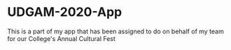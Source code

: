 # UDGAM-2020-App
This is a part of my app that has been assigned to do on behalf of my team for our College's Annual Cultural Fest
